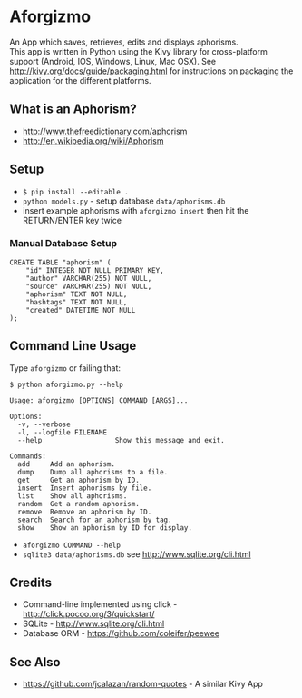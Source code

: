 # Aforgizmo

An App which saves, retrieves, edits and displays aphorisms.  
This app is written in Python using the Kivy library for cross-platform support (Android, IOS, Windows, Linux, Mac OSX).  See http://kivy.org/docs/guide/packaging.html for instructions on packaging the application for the different platforms.

## What is an Aphorism?
 * http://www.thefreedictionary.com/aphorism
 * http://en.wikipedia.org/wiki/Aphorism

## Setup
 * `$ pip install --editable .`
 * `python models.py` - setup database `data/aphorisms.db`
 * insert example aphorisms with `aforgizmo insert` then hit the RETURN/ENTER 
 key twice
 
### Manual Database Setup
```
CREATE TABLE "aphorism" (
    "id" INTEGER NOT NULL PRIMARY KEY, 
    "author" VARCHAR(255) NOT NULL, 
    "source" VARCHAR(255) NOT NULL, 
    "aphorism" TEXT NOT NULL, 
    "hashtags" TEXT NOT NULL, 
    "created" DATETIME NOT NULL
);
```
 
## Command Line Usage
Type `aforgizmo` or failing that:

```
$ python aforgizmo.py --help 

Usage: aforgizmo [OPTIONS] COMMAND [ARGS]...

Options:
  -v, --verbose
  -l, --logfile FILENAME
  --help                  Show this message and exit.

Commands:
  add     Add an aphorism.
  dump    Dump all aphorisms to a file.
  get     Get an aphorism by ID.
  insert  Insert aphorisms by file.
  list    Show all aphorisms.
  random  Get a random aphorism.
  remove  Remove an aphorism by ID.
  search  Search for an aphorism by tag.
  show    Show an aphorism by ID for display.
``` 
 
 * `aforgizmo COMMAND --help`
 * `sqlite3 data/aphorisms.db` see http://www.sqlite.org/cli.html

## Credits
 * Command-line implemented using click - http://click.pocoo.org/3/quickstart/
 * SQLite - http://www.sqlite.org/cli.html
 * Database ORM - https://github.com/coleifer/peewee
 
## See Also
 * https://github.com/jcalazan/random-quotes - A similar Kivy App 

